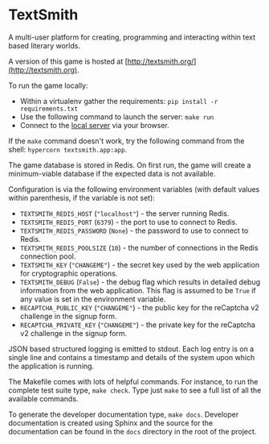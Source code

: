 # TextSmith

A multi-user platform for creating, programming and interacting within text
based literary worlds.

A version of this game is hosted at
[http://textsmith.org/](http://textsmith.org).

To run the game locally:

* Within a virtualenv gather the requirements: `pip install -r
  requirements.txt`
* Use the following command to launch the server: `make run`
* Connect to the [local server](http://localhost:8000) via your browser.

If the `make` command doesn't work, try the following command from the shell:
`hypercorn textsmith.app:app`.

The game database is stored in Redis. On first run, the game will create a
minimum-viable database if the expected data is not available.

Configuration is via the following environment variables (with default values
within parenthesis, if the variable is not set):

* `TEXTSMITH_REDIS_HOST` (`"localhost"`) - the server running Redis.
* `TEXTSMITH_REDIS_PORT` (`6379`) - the port to use to connect to Redis.
* `TEXTSMITH_REDIS_PASSWORD` (`None`) - the password to use to connect to
  Redis.
* `TEXTSMITH_REDIS_POOLSIZE` (`10`) - the number of connections in the Redis
  connection pool.
* `TEXTSMITH_KEY` (`"CHANGEME"`) - the secret key used by the web application
  for cryptographic operations.
* `TEXTSMITH_DEBUG` (`False`) - the debug flag which results in detailed debug
  information from the web application. This flag is assumed to be `True` if
  any value is set in the environment variable.
* `RECAPTCHA_PUBLIC_KEY` (`"CHANGEME"`) - the public key for the reCaptcha v2
  challenge in the signup form.
* `RECAPTCHA_PRIVATE_KEY` (`"CHANGEME"`) - the private key for the reCaptcha
  v2 challenge in the signup form.

JSON based structured logging is emitted to stdout. Each log entry is on a
single line and contains a timestamp and details of the system upon which the
application is running.

The Makefile comes with lots of helpful commands. For instance, to run the
complete test suite type, `make check`. Type just `make` to see a full list of
all the available commands.

To generate the developer documentation type, `make docs`. Developer
documentation is created using Sphinx and the source for the documentation can
be found in the `docs` directory in the root of the project.

